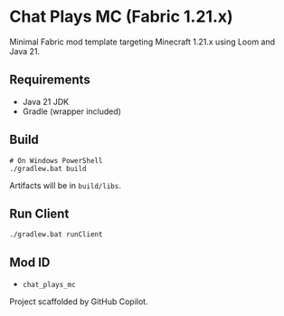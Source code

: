 # Chat Plays MC (Fabric 1.21.x)

Minimal Fabric mod template targeting Minecraft 1.21.x using Loom and Java 21.

## Requirements
- Java 21 JDK
- Gradle (wrapper included)

## Build
```pwsh
# On Windows PowerShell
./gradlew.bat build
```

Artifacts will be in `build/libs`.

## Run Client
```pwsh
./gradlew.bat runClient
```

## Mod ID
- `chat_plays_mc`

Project scaffolded by GitHub Copilot.
